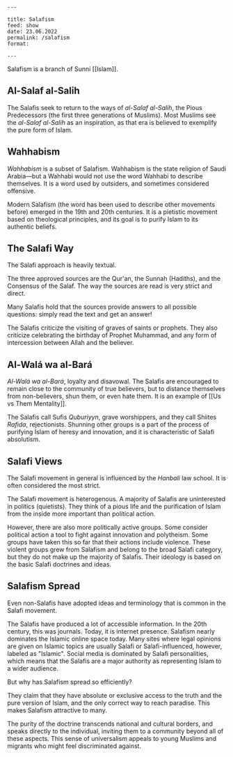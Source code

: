 ```
---

title: Salafism
feed: show
date: 23.06.2022
permalink: /salafism
format: 

---
```

Salafism is a branch of Sunni [[Islam]].

## Al-Salaf al-Salih

The Salafis seek to return to the ways of *al-Salaf al-Salih*, the Pious Predecessors (the first three generations of Muslims). Most Muslims see the *al-Salaf al-Salih* as an inspiration, as that era is believed to exemplify the pure form of Islam.

## Wahhabism

*Wahhabism* is a subset of Salafism. Wahhabism is the state religion of Saudi Arabia—but a Wahhabi would not use the word Wahhabi to describe themselves. It is a word used by outsiders, and sometimes considered offensive.

Modern Salafism (the word has been used to describe other movements before) emerged in the 19th and 20th centuries. It is a pietistic movement based on theological principles, and its goal is to purify Islam to its authentic beliefs.

## The Salafi Way

The Salafi approach is heavily textual.

The three approved sources are the Qur'an, the Sunnah (Hadiths), and the Consensus of the Salaf. The way the sources are read is very strict and direct.

Many Salafis hold that the sources provide answers to all possible questions: simply read the text and get an answer!

The Salafis criticize the visiting of graves of saints or prophets. They also criticize celebrating the birthday of Prophet Muhammad, and any form of intercession between Allah and the believer.

## Al-Walá wa al-Bará

*Al-Walá wa al-Bará*, loyalty and disavowal. The Salafis are encouraged to remain close to the community of true believers, but to distance themselves from non-believers, shun them, or even hate them. It is an example of [[Us vs Them Mentality]].

The Salafis call Sufis *Quburiyyn*, grave worshippers, and they call Shiites *Rafida*, rejectionists. Shunning other groups is a part of the process of purifying Islam of heresy and innovation, and it is characteristic of Salafi absolutism.

## Salafi Views

The Salafi movement in general is influenced by the *Hanbali* law school. It is often considered the most strict.

The Salafi movement is heterogenous. A majority of Salafis are uninterested in politics (quietists). They think of a pious life and the purification of Islam from the inside more important than political action.

However, there are also more politically active groups. Some consider political action a tool to fight against innovation and polytheism. Some groups have taken this so far that their actions include violence. These violent groups grew from Salafism and belong to the broad Salafi category, but they do not make up the majority of Salafis. Their ideology is based on the basic Salafi doctrines and ideas.

## Salafism Spread

Even non-Salafis have adopted ideas and terminology that is common in the Salafi movement.

The Salafis have produced a lot of accessible information. In the 20th century, this was journals. Today, it is internet presence. Salafism nearly dominates the Islamic online space today. Many sites where legal opinions are given on Islamic topics are usually Salafi or Salafi-influenced, however, labeled as "Islamic". Social media is dominated by Salafi personalities, which means that the Salafis are a major authority as representing Islam to a wider audience.

But why has Salafism spread so efficiently?

They claim that they have absolute or exclusive access to the truth and the pure version of Islam, and the only correct way to reach paradise. This makes Salafism attractive to many.

The purity of the doctrine transcends national and cultural borders, and speaks directly to the individual, inviting them to a community beyond all of these aspects.  This sense of universalism appeals to young Muslims and migrants who might feel discriminated against.